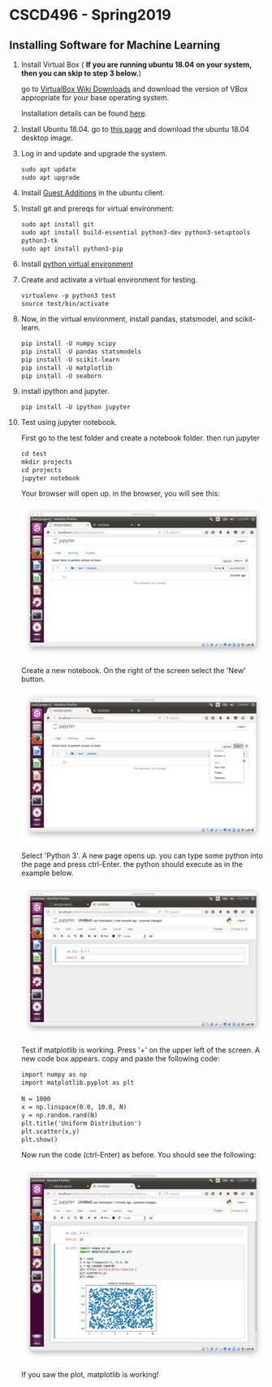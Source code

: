 # CSCD496 - Spring2019
## Installing Software for Machine Learning

1. Install Virtual Box ( **If you are running ubuntu 18.04 on your system, then you can skip to step 3 below.**)

	go to [VirtualBox Wiki Downloads](https://www.virtualbox.org/wiki/Downloads) and download the version of VBox appropriate for your base operating system.  

	Installation details can be found [here](https://www.virtualbox.org/manual/ch02.html).

2. Install Ubuntu 18.04.  go to [this page](https://www.ubuntu.com/download) and download the ubuntu 18.04 desktop image.

3. Log in and update and upgrade the system.

	```
	sudo apt update
	sudo apt upgrade
	```
	
4. Install [Guest Additions](https://www.virtualbox.org/manual/ch04.html) in the ubuntu client.
	
5. Install git and prereqs for virtual environment:

	```
	sudo apt install git
	sudo apt install build-essential python3-dev python3-setuptools python3-tk
	sudo apt install python3-pip
	```

6. Install [python virtual environment](http://docs.python-guide.org/en/latest/dev/virtualenvs/#lower-level-virtualenv)

7. Create and activate a virtual environment for testing.

	```
	virtualenv -p python3 test
	source test/bin/activate
	```
	
8. Now, in the virtual environment, install pandas, statsmodel, and scikit-learn.

	```
	pip install -U numpy scipy
	pip install -U pandas statsmodels
	pip install -U scikit-learn
	pip install -U matplotlib
	pip install -U seaborn
	```
	
9. install ipython and jupyter.

	```
	pip install -U ipython jupyter
	```

10. Test using jupyter notebook.  

	First go to the test folder and create a notebook folder. then run jupyter

	```
	cd test
	mkdir projects
	cd projects
	jupyter notebook
	```
	Your browser will open up.  in the browser, you will see this:
	
	![jupyter notebook](https://github.com/JoeDumoulin/CSCD439F17/blob/master/images/2017-09-25T3.32.06PM.png "first page")
	
	Create a new notebook.  On the right of the screen select the 'New' button.
	
	![jupyter notebook](https://github.com/JoeDumoulin/CSCD439F17/blob/master/images/2017-09-25T3.46.32PM.png "select kernel")
	
	Select 'Python 3'.  A new page opens up.  you can type some python into the page and press ctrl-Enter.  the python should execute as in the example below.
	
	![jupyter notebook](https://github.com/JoeDumoulin/CSCD439F17/blob/master/images/2017-09-25T3.52.45PM.png "run python")
	
	Test if matplotlib is working.  Press '+' on the upper left of the screen.  A new code box appears.  copy and paste the following code:
	
	```
	import numpy as np
	import matplotlib.pyplot as plt

	N = 1000
	x = np.linspace(0.0, 10.0, N)
	y = np.random.rand(N)
	plt.title('Uniform Distribution')
	plt.scatter(x,y)
	plt.show()
	```
	
	 Now run the code (ctrl-Enter) as before.  You should see the following:
	 
	 ![jupyter notebook](https://github.com/JoeDumoulin/CSCD439F17/blob/master/images/2017-09-25T3.59.48PM.png "run python")
	 
	 If you saw the plot, matplotlib is working!
	 
	 
	 
